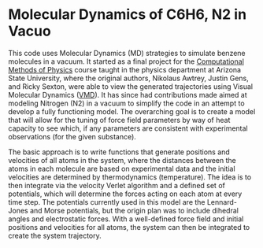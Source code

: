 # Molecular Dynamics of C6H6, N2 in Vacuo #

This code uses Molecular Dynamics (MD) strategies to simulate benzene molecules in a vacuum. It started as a final project for the [Computational Methods of Physics](https://asu-compmethodsphysics-phy494.github.io/ASU-PHY494/overview/) course taught in the physics department at Arizona State University, where the original authors, Nikolaus Awtrey, Justin Gens, and Ricky Sexton, were able to view the generated trajectories using Visual Molecular Dynamics ([VMD](https://www.ks.uiuc.edu/Research/vmd/)). It has since had contributions made aimed at modeling Nitrogen (N2) in a vacuum to simplify the code in an attempt to develop a fully functioning model. The overarching goal is to create a model that will allow for the tuning of force field parameters by way of heat capacity to see which, if any parameters are consistent with experimental observations (for the given substance). 

The basic approach is to write functions that generate positions and velocities of all atoms in the system, where the distances between the atoms in each molecule are based on experimental data and the initial velocities are determined by thermodynamics (temperature). The idea is to then integrate via the velocity Verlet algorithm and a defined set of potentials, which will determine the forces acting on each atom at every time step. The potentials currently used in this model are the Lennard-Jones and Morse potentials, but the origin plan was to include dihedral angles and electrostatic forces. With a well-defined force field and initial positions and velocities for all atoms, the system can then be integrated to create the system trajectory.   
